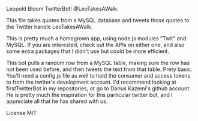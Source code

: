 Leopold Bloom TwitterBot! @LeoTakesAWalk.

This file takes quotes from a MySQL database and tweets those quotes to the Twitter handle LeoTakesAWalk. 

This is pretty much a homegrown app, using node.js modules "Twit" and MySQL. If you are interested, check out the APIs on either one, and also some extra packages that I didn't use but could be more efficient. 

This bot pulls a random row from a MySQL table, making sure the row has not been used before, and then tweets the text from that table.  Prety basic.  You'll need a config.js file as well to hold the consumer and access tokens to from the twitter's development account.  I'd recommend looking at firstTwitterBot in my repositories, or go to Darius Kazemi's github account.  He is pretty much the inspiration for this particular twitter bot, and I appreciate all that he has shared with us. 

License MIT
